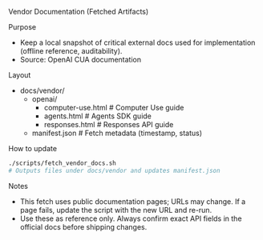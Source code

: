 Vendor Documentation (Fetched Artifacts)

Purpose
- Keep a local snapshot of critical external docs used for implementation (offline reference, auditability).
- Source: OpenAI CUA documentation

Layout
- docs/vendor/
  - openai/
    - computer-use.html          # Computer Use guide
    - agents.html                # Agents SDK guide
    - responses.html             # Responses API guide
  - manifest.json                # Fetch metadata (timestamp, status)

How to update
```bash
./scripts/fetch_vendor_docs.sh
# Outputs files under docs/vendor and updates manifest.json
```

Notes
- This fetch uses public documentation pages; URLs may change. If a page fails, update the script with the new URL and re-run.
- Use these as reference only. Always confirm exact API fields in the official docs before shipping changes.